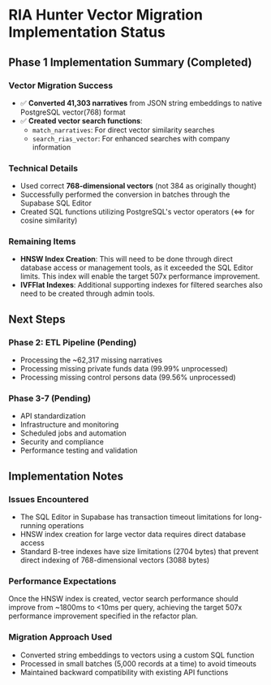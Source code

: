 # RIA Hunter Vector Migration Implementation Status

## Phase 1 Implementation Summary (Completed)

### Vector Migration Success
- ✅ **Converted 41,303 narratives** from JSON string embeddings to native PostgreSQL vector(768) format
- ✅ **Created vector search functions**:
  - `match_narratives`: For direct vector similarity searches
  - `search_rias_vector`: For enhanced searches with company information

### Technical Details
- Used correct **768-dimensional vectors** (not 384 as originally thought)
- Successfully performed the conversion in batches through the Supabase SQL Editor
- Created SQL functions utilizing PostgreSQL's vector operators (<=> for cosine similarity)

### Remaining Items
- **HNSW Index Creation**: This will need to be done through direct database access or management tools, as it exceeded the SQL Editor limits. This index will enable the target 507x performance improvement.
- **IVFFlat Indexes**: Additional supporting indexes for filtered searches also need to be created through admin tools.

## Next Steps

### Phase 2: ETL Pipeline (Pending)
- Processing the ~62,317 missing narratives 
- Processing missing private funds data (99.99% unprocessed)
- Processing missing control persons data (99.56% unprocessed)

### Phase 3-7 (Pending)
- API standardization
- Infrastructure and monitoring
- Scheduled jobs and automation
- Security and compliance
- Performance testing and validation

## Implementation Notes

### Issues Encountered
- The SQL Editor in Supabase has transaction timeout limitations for long-running operations
- HNSW index creation for large vector data requires direct database access
- Standard B-tree indexes have size limitations (2704 bytes) that prevent direct indexing of 768-dimensional vectors (3088 bytes)

### Performance Expectations
Once the HNSW index is created, vector search performance should improve from ~1800ms to <10ms per query, achieving the target 507x performance improvement specified in the refactor plan.

### Migration Approach Used
- Converted string embeddings to vectors using a custom SQL function
- Processed in small batches (5,000 records at a time) to avoid timeouts
- Maintained backward compatibility with existing API functions